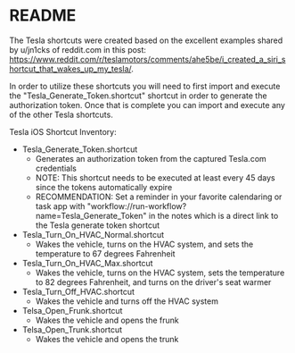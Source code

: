 README
=========

The Tesla shortcuts were created based on the excellent examples shared by u/jn1cks of reddit.com in this post: https://www.reddit.com/r/teslamotors/comments/ahe5be/i_created_a_siri_shortcut_that_wakes_up_my_tesla/. 

In order to utilize these shortcuts you will need to first import and execute the "Tesla_Generate_Token.shortcut" shortcut in order to generate the authorization token. Once that is complete you can import and execute any of the other Tesla shortcuts.

Tesla iOS Shortcut Inventory:

* Tesla_Generate_Token.shortcut
  * Generates an authorization token from the captured Tesla.com credentials
  * NOTE: This shortcut needs to be executed at least every 45 days since the tokens automatically expire
  * RECOMMENDATION: Set a reminder in your favorite calendaring or task app with "workflow://run-workflow?name=Tesla_Generate_Token" in the notes which is a direct link to the Tesla generate token shortcut
* Tesla_Turn_On_HVAC_Normal.shortcut
  * Wakes the vehicle, turns on the HVAC system, and sets the temperature to 67 degrees Fahrenheit
* Tesla_Turn_On_HVAC_Max.shortcut
  * Wakes the vehicle, turns on the HVAC system, sets the temperature to 82 degrees Fahrenheit, and turns on the driver's seat warmer
* Tesla_Turn_Off_HVAC.shortcut
  * Wakes the vehicle and turns off the HVAC system
* Telsa_Open_Frunk.shortcut
  * Wakes the vehicle and opens the frunk
* Telsa_Open_Trunk.shortcut
  * Wakes the vehicle and opens the trunk

